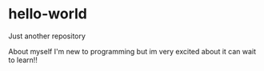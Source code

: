 # hello-world
Just another repository

About myself
I'm new to programming but im very excited about it can wait to learn!!
